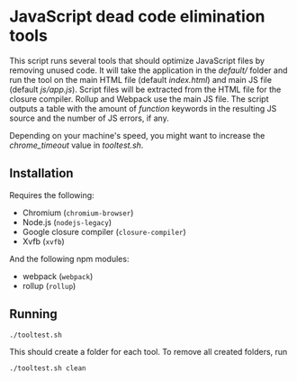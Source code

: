 # JavaScript dead code elimination tools
This script runs several tools that should optimize JavaScript files by removing unused code. It will take the application in the _default/_ folder and run the tool on the main HTML file (default _index.html_) and main JS file (default _js/app.js_). Script files will be extracted from the HTML file for the closure compiler. Rollup and Webpack use the main JS file.
The script outputs a table with the amount of _function_ keywords in the resulting JS source and the number of JS errors, if any.

Depending on your machine's speed, you might want to increase the _chrome_timeout_ value in _tooltest.sh_.

## Installation
Requires the following:
+ Chromium (`chromium-browser`)
+ Node.js (`nodejs-legacy`)
+ Google closure compiler (`closure-compiler`)
+ Xvfb (`xvfb`)

And the following npm modules:
+ webpack (`webpack`)
+ rollup (`rollup`)



## Running
```
./tooltest.sh
```
This should create a folder for each tool. To remove all created folders, run
```
./tooltest.sh clean
```
